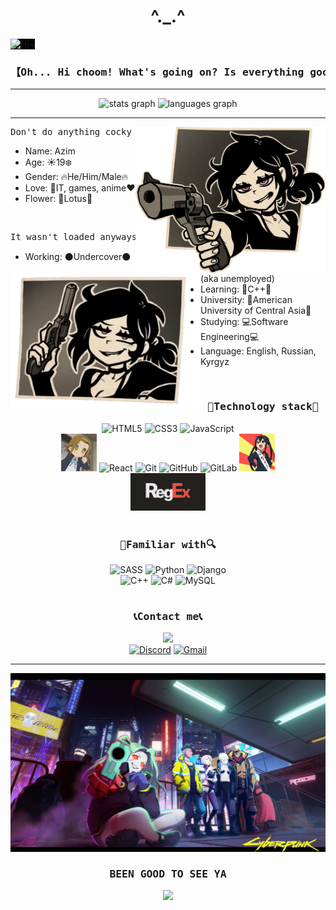 <h1 align="center">^._.^</h1>
<img src="media/images/op.gif" style="background-color: black" alt="Hi~" />
<h3><pre align="center">【Oh... Hi choom! What's going on? Is everything good?】</pre></h3>
<hr />
<div align="center">
  <img src="https://github-readme-stats.vercel.app/api?username=azimia404&hide_title=false&hide_rank=false&show_icons=true&include_all_commits=true&count_private=true&disable_animations=false&theme=dracula&locale=en&hide_border=false&order=1" height="150" alt="stats graph"  />
  <img src="https://github-readme-stats.vercel.app/api/top-langs?username=azimia404&locale=en&hide_title=false&layout=compact&card_width=320&langs_count=5&theme=dracula&hide_border=false&order=2" height="150" alt="languages graph"  />
</div>
<hr />
<img src="media/images/0ewz3ej2jwyb1.png" width="304px" align="right" alt="Don't get cocky and everything will be just fine">
    <pre>Don't do anything cocky and everything will be just fine, right?</pre>
    <ul>
        <li>Name: Azim</li>
        <li>Age: ☀️19❄️</li>
        <li>Gender: 🔥He/Him/Male🔥</li>
        <li>Love: 💛IT, games, anime❤️</li>
        <li>Flower: 💮Lotus💮</li>
    </ul>
<br />
<img src="media/images/ash.png" width="304px" align="left" alt="Don't get cocky and everything will be just fine">
<pre>It wasn't loaded anyways...</pre>
      <ul>
        <li>Working: ⚫Undercover⚫ (aka unemployed)</li>
        <li>Learning: 📓C++📓</li>
        <li>University: 🔭American University of Central Asia🔭</li>
        <li>Studying: 💻Software Engineering💻</li>
        <li>Language: English, Russian, Kyrgyz</li>
      </ul>  
<br />

<h3 align="center"><pre>📇Technology stack📇</pre></h2>
<div align="center">
    <img height="60px" src="https://img.shields.io/badge/html5-%23E34F26.svg?style=for-the-badge&amp;logo=html5&amp;logoColor=white" alt="HTML5"> 
    <img height="60px" src="https://img.shields.io/badge/css3-%231572B6.svg?style=for-the-badge&amp;logo=css3&amp;logoColor=white" alt="CSS3">
    <img height="60px" src="https://img.shields.io/badge/javascript-%23323330.svg?style=for-the-badge&amp;logo=javascript&amp;logoColor=%23F7DF1E" alt="JavaScript">
    <br />
    <img height="60px" src="media/images/da1ejii-1174e87d-27a1-4c70-845f-da715cf2ef0a.gif" alt="I do know them!">
    <img height="60px" src="https://img.shields.io/badge/react-%2320232a.svg?style=for-the-badge&amp;logo=react&amp;logoColor=%2361DAFB" alt="React">
    <img height="60px" src="https://img.shields.io/badge/git-%23F05033.svg?style=for-the-badge&amp;logo=git&amp;logoColor=white" alt="Git">
    <img height="60px" src="https://img.shields.io/badge/github-%23121011.svg?style=for-the-badge&amp;logo=github&amp;logoColor=white" alt="GitHub">    
    <img height="60px" src="https://img.shields.io/badge/gitlab-%23181717.svg?style=for-the-badge&amp;logo=gitlab&amp;logoColor=white" alt="GitLab">
    <img height="60px" src="media/images/tumblr_3da92c7df23a6e839d2a46534f9b6368_7a8d1a03_1280.gif" alt="YES!">
    <br />
    <img height="60px" src="media/images/RegEx.png" alt="Regular Expressions">
</div>

<br />
<h3 align="center"><pre>🔎Familiar with🔍</pre></h3>
<div align="center">
    <img height="60px" src="https://img.shields.io/badge/SASS-hotpink.svg?style=for-the-badge&amp;logo=SASS&amp;logoColor=white" alt="SASS">
    <img height="60px" src="https://img.shields.io/badge/python-3670A0?style=for-the-badge&amp;logo=python&amp;logoColor=ffdd54" alt="Python">
    <img height="60px" src="https://img.shields.io/badge/django-%23092E20.svg?style=for-the-badge&amp;logo=django&amp;logoColor=white" alt="Django"><br />
    <img height="60px" src="https://img.shields.io/badge/c++-%2300599C.svg?style=for-the-badge&amp;logo=c%2B%2B&amp;logoColor=white" alt="C++">
    <img height="60px" src="https://img.shields.io/badge/c%23-%23239120.svg?style=for-the-badge&amp;logo=csharp&amp;logoColor=white" alt="C#">
    <img height="60px" src="https://img.shields.io/badge/mysql-%2300f.svg?style=for-the-badge&amp;logo=mysql&amp;logoColor=white" alt="MySQL">
</div>

<br />
<h3 align="center"><pre>📞Contact me📞</pre></h3>
<div>
<div align="center">
<img height="120px" src="media/images/keanu-reeves-johnny-silverhand.gif" /> <br/>
  <a href="https://discordapp.com/users/383258988093112321/"><img height="60px" src="https://img.shields.io/badge/Discord-%235865F2.svg?style=for-the-badge&amp;logo=discord&amp;logoColor=white" alt="Discord"></a>
  <a href="mailto:azimia404@gmail.com"><img height="60px" src="https://img.shields.io/badge/Gmail-D14836?style=for-the-badge&amp;logo=gmail&amp;logoColor=white" alt="Gmail"></a>
</div>
<hr />


<img  src="media/images/103101131_p0.jpg" /> <br/>
<h3 align="center"><pre>BEEN GOOD TO SEE YA</pre></h3>
<div align="center">
  <img src="https://profile-counter.glitch.me/azimia404/count.svg?"  />
</div>

